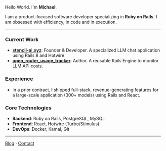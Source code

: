 Hello World. I'm **Michael**.

I am a product-focused software developer specializing in **Ruby on Rails**. I am obsessed with efficiency, in code and in execution.

---

### Current Work
* **[stencil-ai.xyz](https://stencil-ai.xyz/)**: Founder & Developer. A specialized LLM chat application using Rails 8 and Hotwire.
* **[open_router_usage_tracker](https://rubygems.org/gems/open_router_usage_tracker)**: Author. A reusable Rails Engine to monitor LLM API costs.

### Experience
* In a prior contract, I shipped full-stack, revenue-generating features for a large-scale application (300+ models) using Rails and React.

### Core Technologies
* **Backend**: Ruby on Rails, PostgreSQL, MySQL
* **Frontend**: React, Hotwire (Turbo/Stimulus)
* **DevOps**: Docker, Kamal, Git

---

[Blog](https://www.michaelpious.com) ⋅ [Contact](mailto:hey@stencil-ai.xyz)
